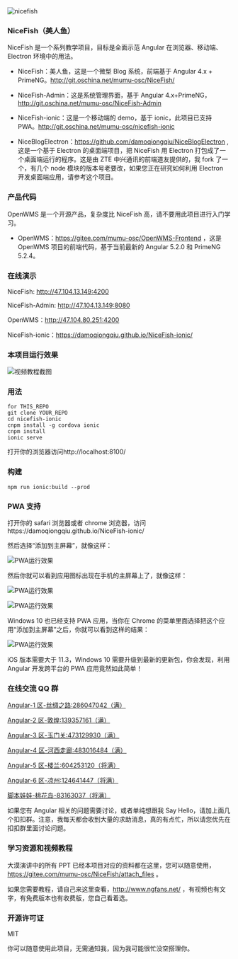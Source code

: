 <img src="src/assets/img/dist.png" alt="nicefish"/>

### NiceFish（美人鱼）

NiceFish 是一个系列教学项目，目标是全面示范 Angular 在浏览器、移动端、Electron 环境中的用法。

* NiceFish：美人鱼，这是一个微型 Blog 系统，前端基于 Angular 4.x + PrimeNG。http://git.oschina.net/mumu-osc/NiceFish/

* NiceFish-Admin：这是系统管理界面，基于 Angular 4.x+PrimeNG，http://git.oschina.net/mumu-osc/NiceFish-Admin

* NiceFish-ionic：这是一个移动端的 demo，基于 ionic，此项目已支持 PWA。http://git.oschina.net/mumu-osc/nicefish-ionic

* NiceBlogElectron：https://github.com/damoqiongqiu/NiceBlogElectron ,这是一个基于 Electron 的桌面端项目，把 NiceFish 用 Electron 打包成了一个桌面端运行的程序。这是由 ZTE 中兴通讯的前端道友提供的，我 fork 了一个，有几个 node 模块的版本号老要改，如果您正在研究如何利用 Electron 开发桌面端应用，请参考这个项目。

### 产品代码

OpenWMS 是一个开源产品，复杂度比 NiceFish 高，请不要用此项目进行入门学习。

* OpenWMS：https://gitee.com/mumu-osc/OpenWMS-Frontend ，这是 OpenWMS 项目的前端代码，基于当前最新的 Angular 5.2.0 和 PrimeNG 5.2.4。

### 在线演示

NiceFish: http://47.104.13.149:4200

NiceFish-Admin: http://47.104.13.149:8080

OpenWMS：http://47.104.80.251:4200

NiceFish-ionic：https://damoqiongqiu.github.io/NiceFish-ionic/

### 本项目运行效果

![视频教程截图](src/assets/img/1.png)

### 用法

    for THIS_REPO
    git clone YOUR_REPO
    cd nicefish-ionic
    cnpm install -g cordova ionic
    cnpm install
    ionic serve

打开你的浏览器访问http://localhost:8100/

### 构建

    npm run ionic:build --prod

### PWA 支持

打开你的 safari 浏览器或者 chrome 浏览器，访问https://damoqiongqiu.github.io/NiceFish-ionic/

然后选择“添加到主屏幕”，就像这样：

![PWA运行效果](src/assets/img/1.jpg)

然后你就可以看到应用图标出现在手机的主屏幕上了，就像这样：

![PWA运行效果](src/assets/img/4.jpg)

![PWA运行效果](src/assets/img/3.jpg)

Windows 10 也已经支持 PWA 应用，当你在 Chrome 的菜单里面选择把这个应用“添加到主屏幕”之后，你就可以看到这样的结果：

![PWA运行效果](src/assets/img/2.png)

iOS 版本需要大于 11.3，Windows 10 需要升级到最新的更新包，你会发现，利用 Angular 开发跨平台的 PWA 应用竟然如此简单！

### 在线交流 QQ 群

<a target="_blank" href="//shang.qq.com/wpa/qunwpa?idkey=8db5ed802cbddbf6432d7ba7dc4f2a316be020442491eb41cbfb1a12434e8cc7" class="list-group-item"><i class="fa fa-qq" aria-hidden="true"></i> Angular-1 区-丝绸之路:286047042（满）</a>

<a target="_blank" href="//shang.qq.com/wpa/qunwpa?idkey=cbfcd79e7e90939b0e2c519f475fac4792985ce2abc5ad45ec5e06ffcfe944dd" class="list-group-item"><i class="fa fa-qq" aria-hidden="true"></i> Angular-2 区-敦煌:139357161（满）</a>

<a target="_blank" href="//shang.qq.com/wpa/qunwpa?idkey=639229c8b6ad0c3a9a8f381dddf5d7785780b20d8c37eb25c91ac73ea7d37a5f" class="list-group-item"><i class="fa fa-qq" aria-hidden="true"></i> Angular-3 区-玉门关:473129930（满）</a>

<a target="_blank" href="//shang.qq.com/wpa/qunwpa?idkey=12add102af3f67910bdc0de753dee10ebada08ab485af7e38f4dfa0ee27476f7" class="list-group-item"><i class="fa fa-qq" aria-hidden="true"></i> Angular-4 区-河西走廊:483016484（满）</a>

<a target="_blank" href="//shang.qq.com/wpa/qunwpa?idkey=1293a6494fb306ea29d281e320a8f4ef82285fa5300f73118e6ff7a79ce76036"
class="list-group-item"><i class="fa fa-qq" aria-hidden="true"></i>
Angular-5 区-楼兰:604253120（将满）
</a>

<a target="_blank" href="//shang.qq.com/wpa/qunwpa?idkey=fcd880ba919983dc85690642d48cf00ad0affd8d35de5f30542c895e622a8ab8"
class="list-group-item"><i class="fa fa-qq" aria-hidden="true"></i>
Angular-6 区-凉州:124641447（将满）
</a>

<a target="_blank" href="//shang.qq.com/wpa/qunwpa?idkey=5d6b8c5296e4806142b8422ae7abca6f27b9b9b992a4dac80dc1392644e8970a"><i class="fa fa-qq" aria-hidden="true"></i>脚本娃娃-桃花岛-83163037（将满）</a>

如果您有 Angular 相关的问题需要讨论，或者单纯想跟我 Say Hello，请加上面几个扣扣群。注意，我每天都会收到大量的求助消息，真的有点忙，所以请您优先在扣扣群里面讨论问题。

### 学习资源和视频教程

大漠演讲中的所有 PPT 已经本项目对应的资料都在这里，您可以随意使用，https://gitee.com/mumu-osc/NiceFish/attach_files 。

如果您需要教程，请自己来这里查看，http://www.ngfans.net/ ，有视频也有文字，有免费版本也有收费版，您自己看着选。

### 开源许可证

MIT

你可以随意使用此项目，无需通知我，因为我可能很忙没空搭理你。
